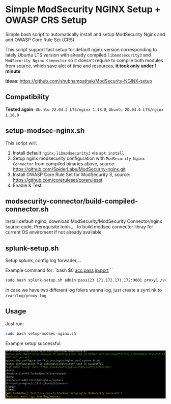 # Simple ModSecurity NGINX Setup + OWASP CRS Setup

Simple bash script to automatically install and setup ModSecurity Nginx and add OWASP Core Rule Set (CRS)

This script support fast setup for default nginx version corresponding to lately Ubuntu LTS version with already compiled `libmodsecurity3` and `ModSecurity Nginx Connector` so it doesn't require to compile both modules from source, which save alot of time and resources, **it took only under 1 minute**

**Ideas**: https://github.com/shubhampathak/ModSecurity-NGINX-setup
## Compatibility
**Tested again**: `Ubuntu 22.04.2 LTS/nginx 1.18.0`, `Ubuntu 20.04.6 LTS/nginx 1.18.0`

## setup-modsec-nginx.sh
This script will:
1. Install default `nginx`, `libmodsecurity3` via `apt install`
2. Setup nginx modsecurity configuration with `ModSecurity Nginx Connector` from compiled binaries above, source: https://github.com/SpiderLabs/ModSecurity-nginx.git
3. Install OWASP Core Rule Set for ModSecurity 3, source: https://github.com/coreruleset/coreruleset
4. Enable & Test

## modsecurity-connector/build-compiled-connector.sh
Install default nginx, download ModSecurity/ModSecurity Connector/nginx source code, Prerequisite tools,... to build modsec connector libray for current OS enviroment if not already available

## splunk-setup.sh
Setup splunk, config log forwader,...

Example command for: `bash $0 <acc:pass> <ip:port> <hostname> <logFolder>``
```bash
sudo bash splunk-setup.sh admin:pass123 171.172.171.172:9001 proxy1 /var/log/proxy-log
```
In case we have two different log folers wanna log, just create a symlink to `/var/log/proxy-log`

## Usage
Just run:
```bash
sudo bash setup-modsec-nginx.sh
```

Example setup successful:

![success.png](images/success.png)

